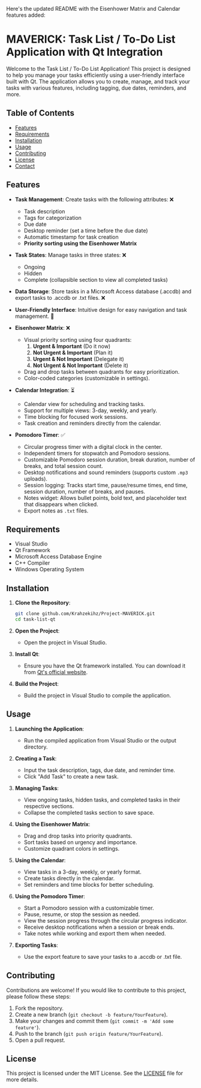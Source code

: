 Here's the updated README with the Eisenhower Matrix and Calendar features added:

# MAVERICK: Task List / To-Do List Application with Qt Integration

Welcome to the Task List / To-Do List Application! This project is designed to help you manage your tasks efficiently using a user-friendly interface built with Qt. The application allows you to create, manage, and track your tasks with various features, including tagging, due dates, reminders, and more.

## Table of Contents

- [Features](#features)
- [Requirements](#requirements)
- [Installation](#installation)
- [Usage](#usage)
- [Contributing](#contributing)
- [License](#license)
- [Contact](#contact)

## Features

- **Task Management**: Create tasks with the following attributes: ❌
  - Task description
  - Tags for categorization
  - Due date
  - Desktop reminder (set a time before the due date)
  - Automatic timestamp for task creation
  - **Priority sorting using the Eisenhower Matrix**

- **Task States**: Manage tasks in three states: ❌
  - Ongoing
  - Hidden
  - Complete (collapsible section to view all completed tasks)

- **Data Storage**: Store tasks in a Microsoft Access database (.accdb) and export tasks to .accdb or .txt files. ❌

- **User-Friendly Interface**: Intuitive design for easy navigation and task management.  🤷

- **Eisenhower Matrix**: ❌
  - Visual priority sorting using four quadrants:  
    1. **Urgent & Important** (Do it now)  
    2. **Not Urgent & Important** (Plan it)  
    3. **Urgent & Not Important** (Delegate it)  
    4. **Not Urgent & Not Important** (Delete it)  
  - Drag and drop tasks between quadrants for easy prioritization.
  - Color-coded categories (customizable in settings).

- **Calendar Integration**:  ⏳
  - Calendar view for scheduling and tracking tasks.
  - Support for multiple views: 3-day, weekly, and yearly.
  - Time blocking for focused work sessions.
  - Task creation and reminders directly from the calendar.

- **Pomodoro Timer**: ✅
  - Circular progress timer with a digital clock in the center.
  - Independent timers for stopwatch and Pomodoro sessions.
  - Customizable Pomodoro session duration, break duration, number of breaks, and total session count.
  - Desktop notifications and sound reminders (supports custom `.mp3` uploads).
  - Session logging: Tracks start time, pause/resume times, end time, session duration, number of breaks, and pauses.
  - Notes widget: Allows bullet points, bold text, and placeholder text that disappears when clicked.
  - Export notes as `.txt` files.

## Requirements

- Visual Studio
- Qt Framework
- Microsoft Access Database Engine
- C++ Compiler
- Windows Operating System

## Installation

1. **Clone the Repository**:
   ```bash
   git clone github.com/Krahzekihz/Project-MAVERICK.git
   cd task-list-qt
   ```

2. **Open the Project**:
   - Open the project in Visual Studio.

3. **Install Qt**:
   - Ensure you have the Qt framework installed. You can download it from [Qt's official website](https://www.qt.io/download).

4. **Build the Project**:
   - Build the project in Visual Studio to compile the application.

## Usage

1. **Launching the Application**:
   - Run the compiled application from Visual Studio or the output directory.

2. **Creating a Task**:
   - Input the task description, tags, due date, and reminder time.
   - Click "Add Task" to create a new task.

3. **Managing Tasks**:
   - View ongoing tasks, hidden tasks, and completed tasks in their respective sections.
   - Collapse the completed tasks section to save space.

4. **Using the Eisenhower Matrix**:
   - Drag and drop tasks into priority quadrants.
   - Sort tasks based on urgency and importance.
   - Customize quadrant colors in settings.

5. **Using the Calendar**:
   - View tasks in a 3-day, weekly, or yearly format.
   - Create tasks directly in the calendar.
   - Set reminders and time blocks for better scheduling.

6. **Using the Pomodoro Timer**:
   - Start a Pomodoro session with a customizable timer.
   - Pause, resume, or stop the session as needed.
   - View the session progress through the circular progress indicator.
   - Receive desktop notifications when a session or break ends.
   - Take notes while working and export them when needed.

7. **Exporting Tasks**:
   - Use the export feature to save your tasks to a .accdb or .txt file.

## Contributing

Contributions are welcome! If you would like to contribute to this project, please follow these steps:

1. Fork the repository.
2. Create a new branch (`git checkout -b feature/YourFeature`).
3. Make your changes and commit them (`git commit -m 'Add some feature'`).
4. Push to the branch (`git push origin feature/YourFeature`).
5. Open a pull request.

## License

This project is licensed under the MIT License. See the [LICENSE](LICENSE) file for more details.


